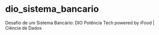 # dio_sistema_bancario
Desafio de um Sistema Bancário: DIO Potência Tech powered by iFood | Ciência de Dados
